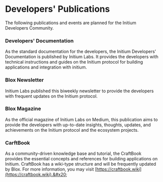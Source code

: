 # Developers' Publications

The following publications and events are planned for the Initium Developers Community.

### Developers' Documentation

As the standard documentation for the developers, the Initium Developers' Documentation is published by Initium Labs. It provides the developers with technical instructions and guides on the Initium protocol for building applications and integration with initium.

### Blox Newsletter

Initium Labs published this biweekly newsletter to provide the developers with frequent updates on the Initium protocol.

### Blox Magazine

As the official magazine of Initium Labs on Medium, this publication aims to provide the developers with up-to-date insights, thoughts, updates, and achievements on the Initium protocol and the ecosystem projects.

### CarftBook

As a community-driven knowledge base and tutorial, the CraftBook provides the essential concepts and references for building applications on Initium. CraftBook has a wiki-type structure and will be frequently updated by Blox. For more information, you may visit [https://craftbook.wiki](https://craftbook.wiki).&#x20;
